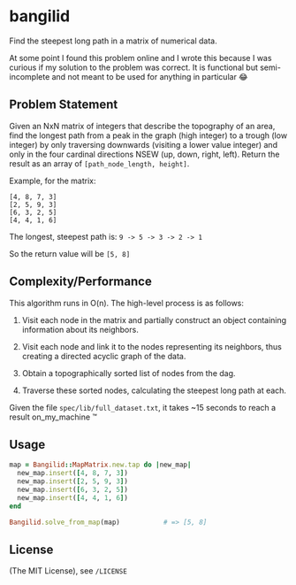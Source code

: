 # bangilid

Find the steepest long path in a matrix of numerical data.

At some point I found this problem online and I wrote this because I was curious
if my solution to the problem was correct. It is functional but semi-incomplete
and not meant to be used for anything in particular :joy:

## Problem Statement

Given an NxN matrix of integers that describe the topography of an area, find
the longest path from a peak in the graph (high integer) to a trough
(low integer) by only traversing downwards (visiting a lower value integer) and
only in the four cardinal directions NSEW (up, down, right, left). Return the
result as an array of `[path_node_length, height]`.

Example, for the matrix:
```
[4, 8, 7, 3]
[2, 5, 9, 3]
[6, 3, 2, 5]
[4, 4, 1, 6]
```

The longest, steepest path is:
`9 -> 5 -> 3 -> 2 -> 1`

So the return value will be `[5, 8]`

## Complexity/Performance

This algorithm runs in O(n). The high-level process is as follows:

1. Visit each node in the matrix and partially construct an object containing
information about its neighbors.

2. Visit each node and link it to the nodes representing its neighbors, thus
creating a directed acyclic graph of the data.

3. Obtain a topographically sorted list of nodes from the dag.

4. Traverse these sorted nodes, calculating the steepest long path at each.

Given the file `spec/lib/full_dataset.txt`, it takes ~15 seconds to reach a result on_my_machine :tm:

## Usage

```ruby
map = Bangilid::MapMatrix.new.tap do |new_map|
  new_map.insert([4, 8, 7, 3])
  new_map.insert([2, 5, 9, 3])
  new_map.insert([6, 3, 2, 5])
  new_map.insert([4, 4, 1, 6])
end

Bangilid.solve_from_map(map)           # => [5, 8]
```

## License

(The MIT License), see `/LICENSE`
